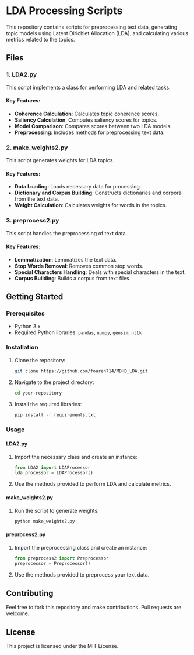 
# LDA Processing Scripts

This repository contains scripts for preprocessing text data, generating topic models using Latent Dirichlet Allocation (LDA), and calculating various metrics related to the topics.

## Files

### 1. LDA2.py
This script implements a class for performing LDA and related tasks.

#### Key Features:
- **Coherence Calculation**: Calculates topic coherence scores.
- **Saliency Calculation**: Computes saliency scores for topics.
- **Model Comparison**: Compares scores between two LDA models.
- **Preprocessing**: Includes methods for preprocessing text data.

### 2. make_weights2.py
This script generates weights for LDA topics.

#### Key Features:
- **Data Loading**: Loads necessary data for processing.
- **Dictionary and Corpus Building**: Constructs dictionaries and corpora from the text data.
- **Weight Calculation**: Calculates weights for words in the topics.

### 3. preprocess2.py
This script handles the preprocessing of text data.

#### Key Features:
- **Lemmatization**: Lemmatizes the text data.
- **Stop Words Removal**: Removes common stop words.
- **Special Characters Handling**: Deals with special characters in the text.
- **Corpus Building**: Builds a corpus from text files.

## Getting Started

### Prerequisites
- Python 3.x
- Required Python libraries: `pandas`, `numpy`, `gensim`, `nltk`

### Installation
1. Clone the repository:
   ```bash
   git clone https://github.com/fouren714/MDHD_LDA.git
   ```
2. Navigate to the project directory:
   ```bash
   cd your-repository
   ```
3. Install the required libraries:
   ```bash
   pip install -r requirements.txt
   ```

### Usage

#### LDA2.py
1. Import the necessary class and create an instance:
   ```python
   from LDA2 import LDAProcessor
   lda_processor = LDAProcessor()
   ```
2. Use the methods provided to perform LDA and calculate metrics.

#### make_weights2.py
1. Run the script to generate weights:
   ```bash
   python make_weights2.py
   ```

#### preprocess2.py
1. Import the preprocessing class and create an instance:
   ```python
   from preprocess2 import Preprocessor
   preprocessor = Preprocessor()
   ```
2. Use the methods provided to preprocess your text data.

## Contributing
Feel free to fork this repository and make contributions. Pull requests are welcome.

## License
This project is licensed under the MIT License.
